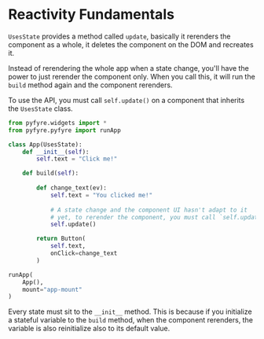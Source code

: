 # Reactivity Fundamentals

`UsesState` provides a method called `update`, basically it rerenders the component as a whole, it deletes the component on the DOM and recreates it.&#x20;

Instead of rerendering the whole app when a state change, you'll have the power to just rerender the component only. When you call this, it will run the `build` method again and the component rerenders.

To use the API, you must call `self.update()` on a component that inherits the `UsesState` class.

```python
from pyfyre.widgets import *
from pyfyre.pyfyre import runApp

class App(UsesState):
    def __init__(self):
        self.text = "Click me!"

    def build(self):
        
        def change_text(ev):
            self.text = "You clicked me!"
            
            # A state change and the component UI hasn't adapt to it
            # yet, to rerender the component, you must call `self.update()`
            self.update()

        return Button(
            self.text,
            onClick=change_text
        )

runApp(
    App(),
    mount="app-mount"
)
```

Every state must sit to the `__init__` method. This is because if you initialize a stateful variable to the `build` method, when the component rerenders, the variable is also reinitialize also to its default value.
